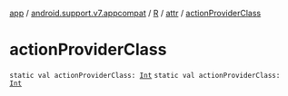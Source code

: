 [app](../../../index.md) / [android.support.v7.appcompat](../../index.md) / [R](../index.md) / [attr](index.md) / [actionProviderClass](.)

# actionProviderClass

`static val actionProviderClass: `[`Int`](https://kotlinlang.org/api/latest/jvm/stdlib/kotlin/-int/index.html)
`static val actionProviderClass: `[`Int`](https://kotlinlang.org/api/latest/jvm/stdlib/kotlin/-int/index.html)